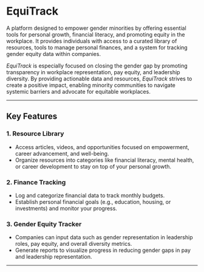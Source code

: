 # **EquiTrack**

A  platform designed to empower gender minorities by offering essential tools for personal growth, financial literacy, and promoting equity in the workplace. It provides individuals with access to a curated library of resources, tools to manage personal finances, and a system for tracking gender equity data within companies.

 *EquiTrack* is especially focused on closing the gender gap by promoting transparency in workplace representation, pay equity, and leadership diversity. By providing actionable data and resources, *EquiTrack* strives to create a positive impact, enabling minority communities to navigate systemic barriers and advocate for equitable workplaces.

---

## **Key Features**

### **1. Resource Library**
- Access articles, videos, and opportunities focused on empowerment, career advancement, and well-being.
- Organize resources into categories like financial literacy, mental health, or career development to stay on top of your personal growth.

### **2. Finance Tracking**
- Log and categorize financial data to track monthly budgets.
- Establish personal financial goals (e.g., education, housing, or investments) and monitor your progress.

### **3. Gender Equity Tracker**
- Companies can input data such as gender representation in leadership roles, pay equity, and overall diversity metrics.
- Generate reports to visualize progress in reducing gender gaps in pay and leadership representation.
---